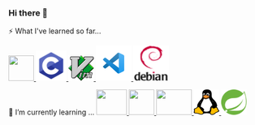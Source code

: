 ### Hi there 👋
⚡ What I've learned so far...
<!--
**samoyla/samoyla** is a ✨ _special_ ✨ repository because its `README.md` (this file) appears on your GitHub profile.

Here are some ideas to get you started:

- 🔭 I’m currently working on ...
- 🌱 I’m currently learning 
- 👯 I’m looking to collaborate on ...
- 🤔 I’m looking for help with ...
- 💬 Ask me about ...
- 📫 How to reach me: ...
- 😄 Pronouns: ...
- ⚡ Fun fact: ...
-->

<div>
  <a href="https://cplusplus.com/">
    <img height="50" width="50" src="https://brandslogos.com/wp-content/uploads/images/large/c-logo.png"/>
  </a>
  <a href="https://en.wikipedia.org/wiki/C_(programming_language)">
    <img height="60" width="60" src="https://github.com/samoyla/logos/blob/main/c.png?raw=true"/>
  </a>
  <a href="https://www.vim.org/">
    <img height="50" width="50" src="https://github.com/vveewwee/logos/blob/main/vim.png?raw=true"/>
  </a>
  <a href="https://code.visualstudio.com/">
    <img height="70" width="70" src="https://github.com/samoyla/logos/blob/main/logo.png?raw=true"/>
  </a>
  <a href="https://code.visualstudio.com/">
    <img height="70" width="70" src="https://github.com/samoyla/logos/blob/main/debian.png?raw=true"/>
  </a>


🌱 I’m currently learning ...
  <a href="https://www.docker.com/">
    <img height="50" width="60" src="https://brandslogos.com/wp-content/uploads/images/docker-logo.png"/>
  </a>
   <a href="https://git-scm.com/">
    <img height="50" width="50" src="https://git-scm.com/images/logos/downloads/Git-Icon-White.png"/>
  </a>
   <a href="https://dev.java/learn/getting-started/">
    <img height="50" width="70" src="https://brandslogos.com/wp-content/uploads/images/java-logo-1.png"/>
  </a>
   <a href="https://www.linux.org/">
    <img height="50" width="50" src="https://github.com/vveewwee/logos/blob/main/linux.png?raw=true"/>
  </a>
  <a href="https://www.spring.io/projects/spring-boot">
    <img height="50" width="50" src="https://github.com/samoyla/logos/blob/main/Spring_Boot.png?raw=true"/>
  </a>
  
</div>
